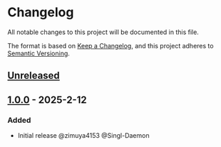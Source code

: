 # Changelog

All notable changes to this project will be documented in this file.

The format is based on [Keep a Changelog](https://keepachangelog.com/en/1.0.0/),
and this project adheres to [Semantic Versioning](https://semver.org/spec/v2.0.0.html).

## [Unreleased]


## [1.0.0] - 2025-2-12

### Added

- Initial release @zimuya4153 @Singl-Daemon

[Unreleased]: https://github.com/TelluriumDev/BanExplosion/compare/v1.0.0...HEAD
[1.0.0]: https://github.com/TelluriumDev/BanExplosion/releases/tag/v1.0.0